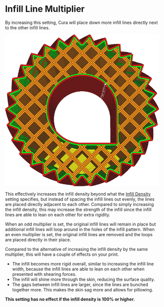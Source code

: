 Infill Line Multiplier
====
By increasing this setting, Cura will place down more infill lines directly next to the other infill lines.

<!--screenshot {
"image_path": "infill_multiplier.png",
"models": [{"script": "gear_knurled.scad"}],
"camera_position": [18, 0, 180],
"settings": {
    "top_layers": 0,
    "infill_multiplier": 3
},
"colours": 32
}-->
![Multiplied by 3](images/infill_multiplier.png)

This effectively increases the infill density beyond what the [Infill Density](infill_sparse_density.md) setting specifies, but instead of spacing the infill lines out evenly, the lines are placed directly adjacent to each other. Compared to simply increasing the infill density, this may increase the strength of the infill since the infill lines are able to lean on each other for extra rigidity.

When an odd multiplier is set, the original infill lines will remain in place but additional infill lines will loop around in the holes of the infill pattern. When an even multiplier is set, the original infill lines are removed and the loops are placed directly in their place.

Compared to the alternative of increasing the infill density by the same multiplier, this will have a couple of effects on your print.
* The infill becomes more rigid overall, similar to increasing the infill line width, because the infill lines are able to lean on each other when presented with shearing forces.
* The infill will shine more through the skin, reducing the surface quality.
* The gaps between infill lines are larger, since the lines are bunched together more. This makes the skin sag more and allows for pillowing.

**This setting has no effect if the infill density is 100% or higher.**